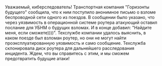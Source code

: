 Уважаемый, киберследователь!
Транспортная компания "Горизонты будущего" сообщила, что к ним поступило анонимное письмо о взломе беспроводной сети одного из поездов. В сообщении было указано, что через уязвимость в операционной системе роутера атакующий оставил послание для УБНМ о будущих взломах. И в конце добавил: "Найдите меня, если сможете))))". Техслужбе компании удалось выяснить, в каком поезде был взломан роутер, но они не могут найти проэксплуатированную уязвимость и само сообщение. Техслужба склонировала диск роутера для дальнейшего расследования инцидента. Ждем, что вы справитесь с этим, и мы сможем предотвратить будущие атаки!
